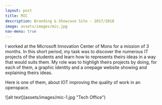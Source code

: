 ```yaml
---
layout: post
title: MIC
description: Branding & Showcase Site - 2017/2018
image: assets/images/mic.jpg
nav-menu: true
---
```


I worked at the Microsoft Innovation Center of Mons for a mission of 3 months. In this short period, my task was to discover the numerous IT projects of the students and learn how to represents theirs ideas in a way that would suits them.
My role was to highligh theirs projects by doing, for each of them, a graphic identity and a onepage website showing and explaining theirs ideas.

Here is one of them, about IOT improving the quality of work in an openspace.

<span class="image fit">
![alt text](assets/images/mic-1.jpg "Tech Office")
</span>

